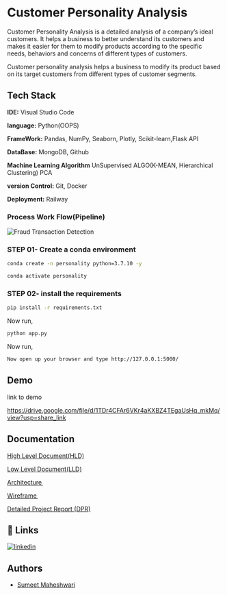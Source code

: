 
# Customer Personality Analysis

Customer Personality Analysis is a detailed analysis of a company’s ideal
customers. It helps a business to better understand its customers and makes
it easier for them to modify products according to the specific needs,
behaviors and concerns of different types of customers.

Customer personality analysis helps a business to modify its product based
on its target customers from different types of customer segments.

## Tech Stack

**IDE:** Visual Studio Code

**language:** Python(OOPS)

**FrameWork:** Pandas, NumPy, Seaborn, Plotly, Scikit-learn,Flask API

**DataBase:** MongoDB, Github

**Machine Learning Algorithm** UnSupervised ALGO(K-MEAN, Hierarchical Clustering) PCA

**version Control:**  Git, Docker

**Deployment:** Railway 

### Process Work Flow(Pipeline)
![Fraud Transaction Detection](https://github.com/sumeet0701/Customer-personality-analysis/assets/63961794/89d87be5-4371-4dd3-8acf-57bc220c282a)



### STEP 01- Create a conda environment 

```bash
conda create -n personality python=3.7.10 -y
```

```bash
conda activate personality
```


### STEP 02- install the requirements
```bash
pip install -r requirements.txt
```


Now run,
```bash
python app.py
```


Now run,
```bash
Now open up your browser and type http://127.0.0.1:5000/

```
## Demo

link to demo

https://drive.google.com/file/d/1TDr4CFAr6VKr4aKXBZ4TEgaUsHq_mkMq/view?usp=share_link
## Documentation
[High Level Document(HLD)](https://docs.google.com/document/d/1HfeFNZLLulmJXTISOgS5zTJNeSiLRm-I/edit?usp=share_link&ouid=117638078237994451961&rtpof=true&sd=true)

[Low Level Document(LLD)](https://docs.google.com/document/d/1-C-NbkePNiXLbSkrjJKDEuRHRIWWcsgE/edit?usp=share_link&ouid=117638078237994451961&rtpof=true&sd=true)

[Architecture ](https://drive.google.com/file/d/1PSGyywywID_kbhElEHwTIqhja500i0cB/view?usp=share_link)

[Wireframe ](https://docs.google.com/document/d/1RkdzE7npplHUsbY_xGWmn2LfRqtmO949/edit?usp=share_link&ouid=117638078237994451961&rtpof=true&sd=true)

[Detailed Project Report (DPR)](https://docs.google.com/presentation/d/1QmbRnxW5Ar8_Y4F4ueg90kg1exfqLA2p/edit?usp=share_link&ouid=117638078237994451961&rtpof=true&sd=true)



## 🔗 Links

[![linkedin](https://img.shields.io/badge/linkedin-0A66C2?style=for-the-badge&logo=linkedin&logoColor=white)](https://www.linkedin.com/in/sumeet-maheshwari/)


## Authors

- [Sumeet Maheshwari](https://github.com/sumeet0701/)

